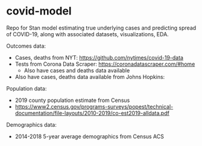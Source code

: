# covid-model
Repo for Stan model estimating true underlying cases and predicting spread of COVID-19, along with associated datasets, visualizations, EDA. 


Outcomes data: 
- Cases, deaths from NYT: https://github.com/nytimes/covid-19-data
- Tests from Corona Data Scraper: https://coronadatascraper.com/#home
  + Also have cases and deaths data available
- Also have cases, deaths data available from Johns Hopkins: 

Population data: 
- 2019 county population estimate from Census 
- https://www2.census.gov/programs-surveys/popest/technical-documentation/file-layouts/2010-2019/co-est2019-alldata.pdf

Demographics data: 
- 2014-2018 5-year average demographics from Census ACS
